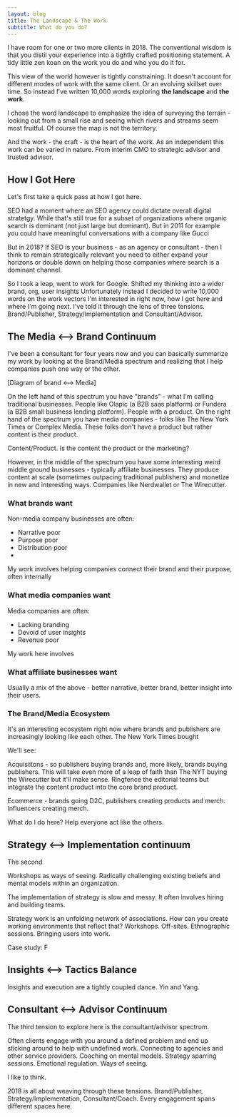 ```yaml
---
layout: blog
title: The Landscape & The Work
subtitle: What do you do?
---
```


I have room for one or two more clients in 2018. The conventional wisdom is that you distil your experience into a tightly crafted positioning statement. A tidy little zen koan on the work you do and who you do it for.

This view of the world however is tightly constraining. It doesn't account for different modes of work with the same client. Or an evolving skillset over time. So instead I've written 10,000 words exploring **the landscape** and **the work**.

I chose the word landscape to emphasize the idea of surveying the terrain - looking out from a small rise and seeing which rivers and streams seem most fruitful. Of course the map is not the territory.

And the work - the craft - is the heart of the work. As an independent this work can be varied in nature. From interim CMO to strategic advisor and trusted advisor.


## How I Got Here

Let's first take a quick pass at how I got here.

SEO had a moment where an SEO agency could dictate overall digital stratetgy. While that's still true for a subset of organizations where organic search is dominant (not just large but dominant). But in 2011 for example you could have meaningful conversations with a company like Gucci 

But in 2018? If SEO is your business - as an agency or consultant - then I think to remain strategically relevant you need to either expand your horizons or double down on helping those companies where search is a dominant channel.

So I took a leap, went to work for Google. Shifted my thinking into a wider brand, org, user insights 
Unfortunately instead I decided to write 10,000 words on the work vectors I'm interested in right now, how I got here and where I'm going next. I've told it through the lens of three tensions. Brand/Publisher, Strategy/Implementation and Consultant/Advisor.

## The Media <--> Brand Continuum

I've been a consultant for four years now and you can basically summarize my work by looking at the Brand/Media spectrum and realizing that I help companies push one way or the other.

[Diagram of brand <--> Media]

On the left hand of this spectrum you have "brands" - what I'm calling traditional businesses. People like Olapic (a B2B saas platform) or Fundera (a B2B small business lending platform). People with a product. On the right hand of the spectrum you have media companies - folks like The New York Times or Complex Media. These folks don't have a product but rather content is their product.

Content/Product. Is the content the product or the marketing?

However, in the middle of the spectrum you have some interesting weird middle ground businesses - typically affiliate businesses. They produce content at scale (sometimes outpacing traditional publishers) and monetize in new and interesting ways. Companies like Nerdwallet or The Wirecutter.

### What brands want

Non-media company businesses are often:
- Narrative poor
- Purpose poor
- Distribution poor
- 

My work involves helping companies connect their brand and their purpose, often internally

### What media companies want

Media companies are often:
- Lacking branding
- Devoid of user insights
- Revenue poor

My work here involves

### What affiliate businesses want

Usually a mix of the above - better narrative, better brand, better insight into their users. 

### The Brand/Media Ecosystem

It's an interesting ecosystem right now where brands and publishers are increasingly looking like each other. The New York Times bought 

We'll see:

Acquisiitons - so publishers buying brands and, more likely, brands buying publishers. This will take even more of a leap of faith than The NYT buying the Wirecutter but it'll make sense. Ringfence the editorial teams but integrate the content product into the core brand product.

Ecommerce - brands going D2C, publishers creating products and merch. Influencers creating merch.

What do I do here? Help everyone act like the others.

## Strategy <--> Implementation continuum

The second 

Workshops as ways of seeing. Radically challenging existing beliefs and mental models within an organization.

The implementation of strategy is slow and messy. It often involves hiring and building teams.

Strategy work is an unfolding network of associations. How can you create working environments that reflect that? Workshops. Off-sites. Ethnographic sessions. Bringing users into work.

Case study: F


## Insights <--> Tactics Balance

Insights and execution are a tightly coupled dance. Yin and Yang.

## Consultant <--> Advisor Continuum

The third tension to explore here is the consultant/advisor spectrum.

Often clients engage with you around a defined problem and end up sticking around to help with undefined work. Connecting to agencies and other service providers. Coaching on mental models. Strategy sparring sessions. Emotional regulation. Ways of seeing.

I like to think.

2018 is all about weaving through these tensions. Brand/Publisher, Strategy/Implementation, Consultant/Coach. Every engagement spans different spaces here.